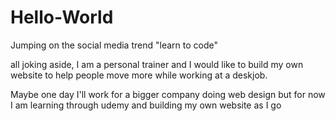 # Hello-World

Jumping on the social media trend "learn to code"

all joking aside,
I am a personal trainer and I would like to build my own website to help people move more while working at a deskjob.

Maybe one day I'll work for a bigger company doing web design but for now I am learning through udemy and building my own website as I go
